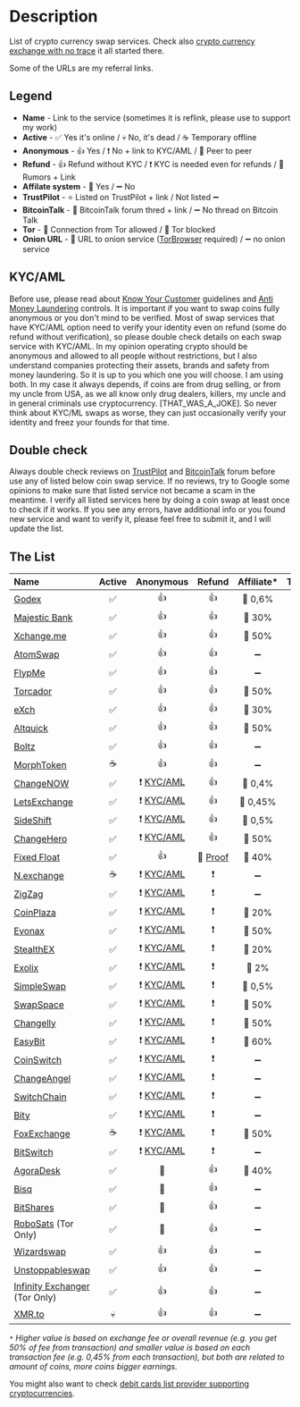 # Description
List of crypto currency swap services. Check also [crypto currency exchange with no trace](https://0ut3r.space/2018/12/10/crypto-exchange/) it all started there.

Some of the URLs are my referral links.

## Legend
+ **Name** - Link to the service (sometimes it is reflink, please use to support my work)
+ **Active** - :white_check_mark: Yes it's online / :skull: No, it's dead / :coffee: Temporary offline
+ **Anonymous** - :+1: Yes / :heavy_exclamation_mark: No + link to KYC/AML / :two_men_holding_hands: Peer to peer
+ **Refund** - :+1: Refund without KYC / :heavy_exclamation_mark: KYC is needed even for refunds / :rotating_light: Rumors + Link
+ **Affilate system** - :link: Yes / :heavy_minus_sign: No 
+ **TrustPilot** - :star: Listed on TrustPilot + link / Not listed :heavy_minus_sign:
+ **BitcoinTalk** - :bookmark_tabs: BitcoinTalk forum thred + link / :heavy_minus_sign: No thread on Bitcoin Talk
+ **Tor** - :green_heart: Connection from Tor allowed / :no_entry_sign: Tor blocked
+ **Onion URL** - :purple_heart: URL to onion service ([TorBrowser](https://www.torproject.org/download/) required) / :heavy_minus_sign: no onion service 

## KYC/AML
Before use, please read about [Know Your Customer](https://en.wikipedia.org/wiki/Know_your_customer) guidelines and [Anti Money Laundering](https://en.wikipedia.org/wiki/Money_laundering#Anti-money_laundering) controls. It is important if you want to swap coins fully anonymous or you don't mind to be verified. Most of swap services that have KYC/AML option need to verify your identity even on refund (some do refund without verification), so please double check details on each swap service with KYC/AML. In my opinion operating crypto should be anonymous and allowed to all people without restrictions, but I also understand companies protecting their assets, brands and safety from money laundering. So it is up to you which one you will choose. I am using both. In my case it always depends, if coins are from drug selling, or from my uncle from USA, as we all know only drug dealers, killers, my uncle and in general criminals use cryptocurrency. [THAT_WAS_A_JOKE]. So never think about KYC/ML swaps as worse, they can just occasionally verify your identity and freez your founds for that time.

## Double check

Always double check reviews on [TrustPilot](https://www.trustpilot.com/) and [BitcoinTalk](https://bitcointalk.org/) forum before use any of listed below coin swap service. If no reviews, try to Google some opinions to make sure that listed service not became a scam in the meantime. I verify all listed services here by doing a coin swap at least once to check if it works. If you see any errors, have additional info or you found new service and want to verify it, please feel free to submit it, and I will update the list.

## The List

| Name                                                         |       Active       |                          Anonymous                           |                            Refund                            |     Affiliate*     |                          TrustPilot                          |                            Forum                             |       Tor       |                            Onion                             |
| :----------------------------------------------------------- | :----------------: | :----------------------------------------------------------: | :----------------------------------------------------------: | :----------------: | :----------------------------------------------------------: | :----------------------------------------------------------: | :-------------: | :----------------------------------------------------------: |
| [Godex](https://godex.io/?aff_id=iN3C1OoJxPuOEgzC&utm_source=affiliate&utm_medium=0ut3rSpace&utm_campaign=iN3C1OoJxPuOEgzC) | :white_check_mark: |                             :+1:                             |                             :+1:                             |    :link: 0,6%     |   :star: [TP](https://www.trustpilot.com/review/godex.io)    | :bookmark_tabs: [BT](https://bitcointalk.org/index.php?topic=4693949.0) |  :green_heart:  |                      :heavy_minus_sign:                      |
| [Majestic Bank](https://majesticbank.at/?ref=tGIwIS)         | :white_check_mark: |                             :+1:                             |                             :+1:                             |     :link: 30%     |                      :heavy_minus_sign:                      |                      :heavy_minus_sign:                      |  :green_heart:  | :purple_heart: [URL](http://majestictfvnfjgo5hqvmuzynak4kjl5tjs3j5zdabawe6n2aaebldad.onion/?ref=tGIwIS) |
| [Xchange.me](https://xchange.me/?invite=d6c6bcc5-b747-44d7-b54e-b1b8e6d79066) | :white_check_mark: |                             :+1:                             |                             :+1:                             |     :link: 50%     |  :star: [TP](https://www.trustpilot.com/review/xchange.me)   | :bookmark_tabs: [BT](https://bitcointalk.org/index.php?topic=5242699.0) |  :green_heart:  | :purple_heart: [URL](http://xmxmrjoqo63c5notr2ds2t3pdpsg4ysqqe6e6uu2pycecmjs4ekzpmyd.onion/?invite=d6c6bcc5-b747-44d7-b54e-b1b8e6d79066) |
| [AtomSwap](https://atomswap.net/)                            | :white_check_mark: |                             :+1:                             |                             :+1:                             | :heavy_minus_sign: |                      :heavy_minus_sign:                      |                      :heavy_minus_sign:                      |  :green_heart:  | :purple_heart: [URL](http://atomswqj23pzjvizfhqopclihqm3uxb7d6gfjravurev3mmlxegorjqd.onion/) |
| [FlypMe](https://flyp.me/)                                   | :white_check_mark: |                             :+1:                             |                             :+1:                             | :heavy_minus_sign: |    :star: [TP](https://www.trustpilot.com/review/flyp.me)    | :bookmark_tabs: [BT](https://bitcointalk.org/index.php?topic=3208626.360) |  :green_heart:  |                      :heavy_minus_sign:                      |
| [Torcador](https://trocador.app/?ref=NZkCVRhtxO)             | :white_check_mark: |                             :+1:                             |                             :+1:                             |     :link: 50%     |                      :heavy_minus_sign:                      |                      :heavy_minus_sign:                      |  :green_heart:  | :purple_heart: [URL](http://trocadorfyhlu27aefre5u7zri66gudtzdyelymftvr4yjwcxhfaqsid.onion/?ref=NZkCVRhtxO) |
| [eXch](http://exch.cx/?ref=Dc3fE55b)                         | :white_check_mark: |                             :+1:                             |                             :+1:                             |     :link: 30%     |    :star: [TP](https://www.trustpilot.com/review/exch.cx)    |                      :heavy_minus_sign:                      |  :green_heart:  | :purple_heart: [URL](http://hszyoqwrcp7cxlxnqmovp6vjvmnwj33g4wviuxqzq47emieaxjaperyd.onion/?ref=8C43fef7) |
| [Altquick](https://altquick.com/?aKey=1157de969a15675e8007374602ef8e0cc1b8fe0a) | :white_check_mark: |                             :+1:                             |                             :+1:                             |     :link: 50%     |                      :heavy_minus_sign:                      | :bookmark_tabs: [BT](https://bitcointalk.org/index.php?topic=5111785) |  :green_heart:  |                      :heavy_minus_sign:                      |
| [Boltz](https://boltz.exchange/)                             | :white_check_mark: |                             :+1:                             |                             :+1:                             | :heavy_minus_sign: |                      :heavy_minus_sign:                      |                      :heavy_minus_sign:                      |  :green_heart:  | :purple_heart: [URL](http://boltzzzbnus4m7mta3cxmflnps4fp7dueu2tgurstbvrbt6xswzcocyd.onion) |
| [MorphToken](https://www.morphtoken.com/)                    |      :coffee:      |                             :+1:                             |                             :+1:                             | :heavy_minus_sign: | :star: [TP](https://www.trustpilot.com/review/www.morphtoken.com) |                      :heavy_minus_sign:                      | :no_entry_sign: |                      :heavy_minus_sign:                      |
| [ChangeNOW](https://changenow.io/?link_id=4bbf275ac3078e)    | :white_check_mark: | :heavy_exclamation_mark: [KYC/AML](https://changenow.io/faq/kyc-aml-procedure) |                             :+1:                             |    :link: 0,4%     | :star: [TP](https://www.trustpilot.com/review/changenow.io)  | :bookmark_tabs: [BT](https://bitcointalk.org/index.php?topic=5099039/) |  :green_heart:  |                      :heavy_minus_sign:                      |
| [LetsExchange](https://letsexchange.io/?ref_id=UGsjyvyYvQnIVa5A) | :white_check_mark: | :heavy_exclamation_mark: [KYC/AML](https://letsexchange.io/kyc-aml) |                             :+1:                             |    :link: 0,45%    | :star: [TP](https://www.trustpilot.com/review/letsexchange.io) |                      :heavy_minus_sign:                      |  :green_heart:  |                      :heavy_minus_sign:                      |
| [SideShift](https://sideshift.ai/a/rGLoUMOMk)                | :white_check_mark: | :heavy_exclamation_mark: [KYC/AML](https://help.sideshift.ai/en/articles/6230858-sideshift-ai-s-risk-management-policy) |                             :+1:                             |    :link: 0,5%     | :star: [TP](https://www.trustpilot.com/review/sideshift.ai)  | :bookmark_tabs: [BT](https://bitcointalk.org/index.php?topic=5096550) |  :green_heart:  |                      :heavy_minus_sign:                      |
| [ChangeHero](https://changehero.io/?ref=7db3572e6479494cb601821a15e58a59) | :white_check_mark: | :heavy_exclamation_mark: [KYC/AML](https://changehero.io/aml-kyc) |                             :+1:                             |     :link: 50%     | :star: [TP](https://www.trustpilot.com/review/changehero.io) |                      :heavy_minus_sign:                      |  :green_heart:  |                      :heavy_minus_sign:                      |
| [Fixed Float](https://fixedfloat.com/?ref=b5vqkwca)          | :white_check_mark: |                             :+1:                             | :rotating_light: [Proof](https://darknetlive.com/post/investigating-the-selective-scamming-behavior-of-non-kyc-exchange-fixedfloat--7b0cd6e8) |     :link: 40%     | :star: [TP](https://www.trustpilot.com/review/fixedfloat.com) | :bookmark_tabs: [BT](https://bitcointalk.org/index.php?topic=5103574.0) |  :green_heart:  |                      :heavy_minus_sign:                      |
| [N.exchange](https://n.exchange/)                            |      :coffee:      | :heavy_exclamation_mark: [KYC/AML](https://n.exchange/legal/terms) |                   :heavy_exclamation_mark:                   | :heavy_minus_sign: |                      :heavy_minus_sign:                      | :bookmark_tabs: [BT](https://bitcointalk.org/index.php?topic=4496222.0) |  :green_heart:  |                      :heavy_minus_sign:                      |
| [ZigZag](https://zigzag.io/)                                 | :white_check_mark: | :heavy_exclamation_mark: [KYC/AML](https://zigzag.io/Terms%20of%20Service.docx) |                   :heavy_exclamation_mark:                   | :heavy_minus_sign: |                      :heavy_minus_sign:                      |                      :heavy_minus_sign:                      |  :green_heart:  |                      :heavy_minus_sign:                      |
| [CoinPlaza](https://www.coinplaza.it/?ref=7a7d3z9df75e518958) | :white_check_mark: | :heavy_exclamation_mark: [KYC/AML](https://www.coinplaza.it/legaldisclaimers) |                   :heavy_exclamation_mark:                   |     :link: 20%     |                      :heavy_minus_sign:                      | :bookmark_tabs: [BT](https://bitcointalk.org/index.php?topic=5093055.0) |  :green_heart:  |                      :heavy_minus_sign:                      |
| [Evonax](https://www.evonax.com/)                            | :white_check_mark: | :heavy_exclamation_mark: [KYC/AML](https://www.evonax.com/faq) |                   :heavy_exclamation_mark:                   |     :link: 50%     | :star: [TP](https://www.trustpilot.com/review/www.evonax.com) |                      :heavy_minus_sign:                      |  :green_heart:  |                      :heavy_minus_sign:                      |
| [StealthEX](https://stealthex.io/?ref=c7795nps6dn)           | :white_check_mark: | :heavy_exclamation_mark: [KYC/AML](https://stealthex.io/kyc-aml/) |                   :heavy_exclamation_mark:                   |     :link: 20%     | :star: [TP](https://www.trustpilot.com/review/stealthex.io)  | :bookmark_tabs: [BT](https://bitcointalk.org/index.php?topic=5063962) |  :green_heart:  |                      :heavy_minus_sign:                      |
| [Exolix](https://exolix.com/?ref=CHsIDEU4zPnvknhK)           | :white_check_mark: | :heavy_exclamation_mark: [KYC/AML](https://exolix.com/aml-kyc) |                   :heavy_exclamation_mark:                   |     :link: 2%      |  :star: [TP](https://www.trustpilot.com/review/exolix.com)   | :bookmark_tabs: [BT](https://bitcointalk.org/index.php?topic=5185036.0) |  :green_heart:  |                      :heavy_minus_sign:                      |
| [SimpleSwap](https://simpleswap.io/?ref=8e9542763d3f)        | :white_check_mark: | :heavy_exclamation_mark: [KYC/AML](https://simpleswap.io/aml-kyc) |                   :heavy_exclamation_mark:                   |    :link: 0,5%     | :star: [TP](https://www.trustpilot.com/review/simpleswap.io) | :bookmark_tabs: [BT](https://bitcointalk.org/index.php?topic=4187686.0) |  :green_heart:  |                      :heavy_minus_sign:                      |
| [SwapSpace](https://swapspace.co?ref=2f01a4f50fa4c183a48676fa) | :white_check_mark: | :heavy_exclamation_mark: [KYC/AML](https://swapspace.co/faq) |                   :heavy_exclamation_mark:                   |     :link: 50%     | :star: [TP](https://www.trustpilot.com/review/swapspace.co)  | :bookmark_tabs: [BT](https://bitcointalk.org/index.php?topic=5221659.0) |  :green_heart:  |                      :heavy_minus_sign:                      |
| [Changelly](https://changelly.com/?ref_id=2965k67m5ciykjaz)  | :white_check_mark: | :heavy_exclamation_mark: [KYC/AML](https://changelly.com/aml-kyc) |                   :heavy_exclamation_mark:                   |     :link: 50%     | :star: [TP](https://www.trustpilot.com/review/changelly.com) | :bookmark_tabs: [BT](https://bitcointalk.org/index.php?topic=1435275) |  :green_heart:  |                      :heavy_minus_sign:                      |
| [EasyBit](https://easybit.com/?ref_id=n8Gb00r4zB)            | :white_check_mark: | :heavy_exclamation_mark: [KYC/AML](https://easybit.com/en/aml-policy) |                   :heavy_exclamation_mark:                   |     :link: 60%     |  :star: [TP](https://www.trustpilot.com/review/easybit.com)  |                      :heavy_minus_sign:                      |  :green_heart:  |                      :heavy_minus_sign:                      |
| [CoinSwitch](https://coinswitch.co/)                         | :white_check_mark: | :heavy_exclamation_mark: [KYC/AML](https://coinswitch.co/aml-policy/) |                   :heavy_exclamation_mark:                   | :heavy_minus_sign: | :star: [TP](https://www.trustpilot.com/review/coinswitch.co) |   [BT](https://bitcointalk.org/index.php?topic=2041972.0)    |  :green_heart:  |                      :heavy_minus_sign:                      |
| [ChangeAngel](https://changeangel.io/)                       | :white_check_mark: | :heavy_exclamation_mark: [KYC/AML](https://changeangel.io/legal/aml-kyc) |                   :heavy_exclamation_mark:                   | :heavy_minus_sign: | :star: [TP](https://www.trustpilot.com/review/changeangel.io) |                      :heavy_minus_sign:                      |  :green_heart:  |                      :heavy_minus_sign:                      |
| [SwitchChain](https://www.switchain.com/)                    | :white_check_mark: | :heavy_exclamation_mark: [KYC/AML](https://www.switchain.com/policy) |                   :heavy_exclamation_mark:                   | :heavy_minus_sign: | :star: [TP](https://www.trustpilot.com/review/switchain.com) |                      :heavy_minus_sign:                      |  :green_heart:  |                      :heavy_minus_sign:                      |
| [Bity](https://bity.com/)                                    | :white_check_mark: | :heavy_exclamation_mark: [KYC/AML](https://bity.com/products/kyc-aml-compliance-suite) |                   :heavy_exclamation_mark:                   | :heavy_minus_sign: |   :star: [TP](https://www.trustpilot.com/review/bity.com)    | :bookmark_tabs: [BT](https://bitcointalk.org/index.php?topic=1352830.0) |  :green_heart:  |                      :heavy_minus_sign:                      |
| [FoxExchange](https://fox.exchange/?ref=48546KYC)            |      :coffee:      | :heavy_exclamation_mark: [KYC/AML](https://fox.exchange/aml-kyc) |                   :heavy_exclamation_mark:                   |     :link: 50%     |                      :heavy_minus_sign:                      | :bookmark_tabs: [BT](https://bitcointalk.org/index.php?topic=5104721.40) |  :green_heart:  |                      :heavy_minus_sign:                      |
| [BitSwitch](https://www.bitswitch.io/)                       | :white_check_mark: | :heavy_exclamation_mark: [KYC/AML](https://www.bitswitch.io/terms) |                   :heavy_exclamation_mark:                   | :heavy_minus_sign: |                      :heavy_minus_sign:                      |                      :heavy_minus_sign:                      |  :green_heart:  |                      :heavy_minus_sign:                      |
| [AgoraDesk](https://agoradesk.com/?rc=kyt6)                  | :white_check_mark: |                   :two_men_holding_hands:                    |                             :+1:                             |     :link: 40%     | :star: [TP](https://www.trustpilot.com/review/agoradesk.com) | :bookmark_tabs: [BT](https://bitcointalk.org/index.php?topic=5188930.0) |  :green_heart:  | :purple_heart: [URL](http://2jopbxfi2mrw6pfpmufm7smacrgniglr7a4raaila3kwlhlumflxfxad.onion/?rc=kyt6) |
| [Bisq](https://bisq.network/)                                | :white_check_mark: |                   :two_men_holding_hands:                    |                             :+1:                             | :heavy_minus_sign: | :star: [TP](https://www.trustpilot.com/review/bisq.network)  | :bookmark_tabs: [BT](https://bitcointalk.org/index.php?topic=5230289.0) |  :green_heart:  |                      :heavy_minus_sign:                      |
| [BitShares](https://wallet.bitshares.org/)                   | :white_check_mark: |                   :two_men_holding_hands:                    |                             :+1:                             | :heavy_minus_sign: |                      :heavy_minus_sign:                      | :bookmark_tabs: [BT](https://bitcointalk.org/index.php?topic=1949828) |  :green_heart:  |                      :heavy_minus_sign:                      |
| [RoboSats](https://learn.robosats.com/) (Tor Only)           | :white_check_mark: |                   :two_men_holding_hands:                    |                             :+1:                             | :heavy_minus_sign: |                      :heavy_minus_sign:                      | :bookmark_tabs: [BT](https://bitcointalk.org/index.php?topic=5405549.0) |  :green_heart:  | :purple_heart: [URL](http://robosats6tkf3eva7x2voqso3a5wcorsnw34jveyxfqi2fu7oyheasid.onion/) |
| [Wizardswap](https://www.wizardswap.io/)                     | :white_check_mark: |                             :+1:                             |                             :+1:                             | :heavy_minus_sign: |                      :heavy_minus_sign:                      |                      :heavy_minus_sign:                      |  :green_heart:  | :purple_heart: [URL](http://wizardswgtu2ovor7r2esg3cxdpt7tv4nrugi32lldv53zmtonbz6sid.onion/) |
| [Unstoppableswap](https://unstoppableswap.net/)              | :white_check_mark: |                             :+1:                             |                             :+1:                             | :heavy_minus_sign: |                      :heavy_minus_sign:                      |              :bookmark_tabs::heavy_minus_sign:               |  :green_heart:  |                      :heavy_minus_sign:                      |
| [Infinity Exchanger](https://exchanger.infinity.taxi/) (Tor Only) | :white_check_mark: |                             :+1:                             |                             :+1:                             | :heavy_minus_sign: |                      :heavy_minus_sign:                      |                      :heavy_minus_sign:                      |  :green_heart:  |                        :purple_heart:                        |
| [XMR.to](https://xmr.to/)                                    |      :skull:       |                             :+1:                             |                             :+1:                             | :heavy_minus_sign: |                      :heavy_minus_sign:                      |              :bookmark_tabs::heavy_minus_sign:               |  :green_heart:  |                      :heavy_minus_sign:                      |

``*`` *Higher value is based on exchange fee or overall revenue (e.g. you get 50% of fee from transaction) and smaller value is based on each transaction fee (e.g. 0,45% from each transaction), but both are related to amount of coins, more coins bigger earnings.*

You might also want to check [debit cards list provider supporting cryptocurrencies](https://github.com/h0ek/crypto-cards).
